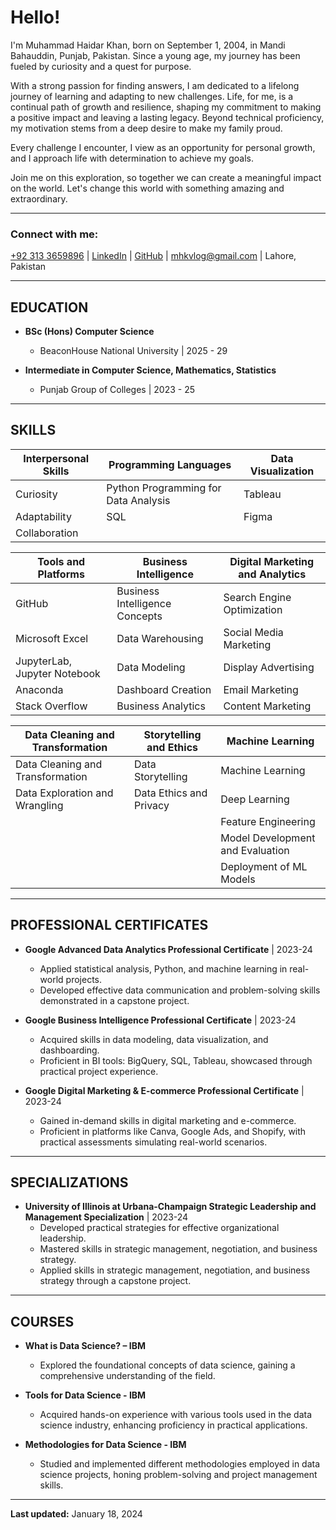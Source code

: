 # Hello!
I'm Muhammad Haidar Khan, born on September 1, 2004, in Mandi Bahauddin, Punjab, Pakistan. Since a young age, my journey has been fueled by curiosity and a quest for purpose.

With a strong passion for finding answers, I am dedicated to a lifelong journey of learning and adapting to new challenges. Life, for me, is a continual path of growth and resilience, shaping my commitment to making a positive impact and leaving a lasting legacy. Beyond technical proficiency, my motivation stems from a deep desire to make my family proud.

Every challenge I encounter, I view as an opportunity for personal growth, and I approach life with determination to achieve my goals.

Join me on this exploration, so together we can create a meaningful impact on the world. Let's change this world with something amazing and extraordinary.

---

### Connect with me:

[+92 313 3659896](tel:+923133659896) | [LinkedIn](https://www.linkedin.com/in/haidarkhan) | [GitHub](https://github.com/mhaidarkhan) | [mhkvlog@gmail.com](mailto:mhkvlog@gmail.com) | Lahore, Pakistan

---

## EDUCATION
- **BSc (Hons) Computer Science**
  - BeaconHouse National University | 2025 - 29

- **Intermediate in Computer Science, Mathematics, Statistics**
  - Punjab Group of Colleges | 2023 - 25

---

## SKILLS

| Interpersonal Skills                | Programming Languages                          | Data Visualization         |
|-------------------------------------|------------------------------------------------|-----------------------------|
| Curiosity                           | Python Programming for Data Analysis           | Tableau                     |
| Adaptability                        | SQL                                            | Figma                       |
| Collaboration                       |                                                |                             |

| Tools and Platforms                 | Business Intelligence                          | Digital Marketing and Analytics |
|-------------------------------------|------------------------------------------------|---------------------------------|
| GitHub                              | Business Intelligence Concepts                 | Search Engine Optimization     |
| Microsoft Excel                     | Data Warehousing                               | Social Media Marketing         |
| JupyterLab, Jupyter Notebook        | Data Modeling                                  | Display Advertising            |
| Anaconda                            | Dashboard Creation                             | Email Marketing                |
| Stack Overflow                      | Business Analytics                             | Content Marketing              |

| Data Cleaning and Transformation    | Storytelling and Ethics                        | Machine Learning              |
|-------------------------------------|------------------------------------------------|-------------------------------|
| Data Cleaning and Transformation    | Data Storytelling                              | Machine Learning              |
| Data Exploration and Wrangling      | Data Ethics and Privacy                        | Deep Learning                 |
|                                     |                                               | Feature Engineering            |
|                                     |                                             | Model Development and Evaluation |
|                                     |                                                | Deployment of ML Models       |

---

## PROFESSIONAL CERTIFICATES
- **Google Advanced Data Analytics Professional Certificate** | 2023-24
  - Applied statistical analysis, Python, and machine learning in real-world projects.
  - Developed effective data communication and problem-solving skills demonstrated in a capstone project.

- **Google Business Intelligence Professional Certificate** | 2023-24
  - Acquired skills in data modeling, data visualization, and dashboarding.
  - Proficient in BI tools: BigQuery, SQL, Tableau, showcased through practical project experience.

- **Google Digital Marketing & E-commerce Professional Certificate** | 2023-24
  - Gained in-demand skills in digital marketing and e-commerce.
  - Proficient in platforms like Canva, Google Ads, and Shopify, with practical assessments simulating real-world scenarios.

---

## SPECIALIZATIONS
- **University of Illinois at Urbana-Champaign Strategic Leadership and Management Specialization** | 2023-24
  - Developed practical strategies for effective organizational leadership.
  - Mastered skills in strategic management, negotiation, and business strategy.
  - Applied skills in strategic management, negotiation, and business strategy through a capstone project.

---

## COURSES
- **What is Data Science? – IBM**
  - Explored the foundational concepts of data science, gaining a comprehensive understanding of the field.

- **Tools for Data Science - IBM**
  - Acquired hands-on experience with various tools used in the data science industry, enhancing proficiency in practical applications.

- **Methodologies for Data Science - IBM**
  - Studied and implemented different methodologies employed in data science projects, honing problem-solving and project management skills.

---

**Last updated:** January 18, 2024
